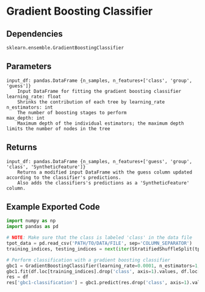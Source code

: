# Gradient Boosting Classifier

## Dependencies
    sklearn.ensemble.GradientBoostingClassifier


Parameters
----------
    input_df: pandas.DataFrame {n_samples, n_features+['class', 'group', 'guess']}
        Input DataFrame for fitting the gradient boosting classifier
    learning_rate: float
        Shrinks the contribution of each tree by learning_rate
    n_estimators: int
        The number of boosting stages to perform
    max_depth: int
        Maximum depth of the individual estimators; the maximum depth limits the number of nodes in the tree

Returns
-------
    input_df: pandas.DataFrame {n_samples, n_features+['guess', 'group', 'class', 'SyntheticFeature']}
        Returns a modified input DataFrame with the guess column updated according to the classifier's predictions.
        Also adds the classifiers's predictions as a 'SyntheticFeature' column.


Example Exported Code
---------------------

```Python
import numpy as np
import pandas as pd

# NOTE: Make sure that the class is labeled 'class' in the data file
tpot_data = pd.read_csv('PATH/TO/DATA/FILE', sep='COLUMN_SEPARATOR')
training_indices, testing_indices = next(iter(StratifiedShuffleSplit(tpot_data['class'].values, n_iter=1, train_size=0.75, test_size=0.25)))

# Perform classification with a gradient boosting classifier
gbc1 = GradientBoostingClassifier(learning_rate=0.0001, n_estimators=1, max_depth=None)
gbc1.fit(df.loc[training_indices].drop('class', axis=1).values, df.loc[training_indices, 'class'].values)
res = df
res['gbc1-classification'] = gbc1.predict(res.drop('class', axis=1).values)


```
